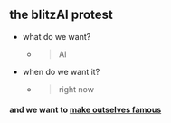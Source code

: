 ## the blitzAI protest

* what do we want? 
  - >AI

* when do we want it?
  - >right now





#### and we want to [make outselves famous](https://juaml.github.io/)

